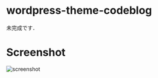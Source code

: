 # wordpress-theme-codeblog

未完成です．

# Screenshot

![screenshot](https://github.com/kyaoNK/wordpress-theme-codeblog/assets/52447047/1c9e7c5f-daa0-4f7b-9301-82e29eabc201)
